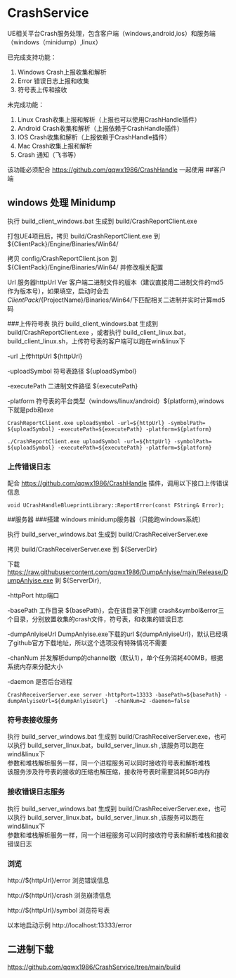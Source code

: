 # CrashService

UE相关平台Crash服务处理，包含客户端（windows,android,ios）和服务端（windows（minidump）,linux）

已完成支持功能：<br>
1) Windows Crash上报收集和解析
2) Error 错误日志上报和收集
3) 符号表上传和接收

未完成功能：<br>
1) Linux Crash收集上报和解析（上报也可以使用CrashHandle插件）
2) Android Crash收集和解析（上报依赖于CrashHandle插件）
3) IOS Crash收集和解析（上报依赖于CrashHandle插件）
4) Mac Crash收集上报和解析
5) Crash 通知（飞书等）

该功能必须配合 https://github.com/qqwx1986/CrashHandle 一起使用
##客户端
## windows 处理 Minidump

执行 build_client_windows.bat 生成到 build/CrashReportClient.exe <br>

打包UE4项目后，拷贝 build/CrashReportClient.exe 到 ${ClientPack}/Engine/Binaries/Win64/

拷贝 config/CrashReportClient.json 到 ${ClientPack}/Engine/Binaries/Win64/ 并修改相关配置

Url 服务器httpUrl Ver 客户端二进制文件的版本（建议直接用二进制文件的md5作为版本号），如果填空，启动时会去
${ClientPack}/${ProjectName}/Binaries/Win64/下匹配相关二进制并实时计算md5码

###上传符号表
执行 build_client_windows.bat 生成到 build/CrashReportClient.exe ，或者执行 build_client_linux.bat，build_client_linux.sh，上传符号表的客户端可以跑在win&linux下

-url 上传httpUrl ${httpUrl}

-uploadSymbol 符号表路径 ${uploadSymbol}

-executePath 二进制文件路径 ${executePath}

-platform 符号表的平台类型（windows/linux/android）${platform},windows下就是pdb和exe
```azure
CrashReportClient.exe uploadSymbol -url=${httpUrl} -symbolPath= ${uploadSymbol} -executePath=${executePath} -platform=${platform}
    
./CrashReportClient.exe uploadSymbol -url=${httpUrl} -symbolPath= ${uploadSymbol} -executePath=${executePath} -platform=${platform}
```
### 上传错误日志
配合  https://github.com/qqwx1986/CrashHandle 插件，调用以下接口上传错误信息
```azure
void UCrashHandleBlueprintLibrary::ReportError(const FString& Error);
```

##服务器
###搭建 windows minidump服务器（只能跑windows系统）
 
执行 build_server_windows.bat 生成到 build/CrashReceiverServer.exe <br>

拷贝 build/CrashReceiverServer.exe 到 ${ServerDir}

下载 https://raw.githubusercontent.com/qqwx1986/DumpAnlyise/main/Release/DumpAnlyise.exe 到 ${ServerDir},

-httpPort http端口 

-basePath 工作目录 ${basePath}，会在该目录下创建 crash&symbol&error三个目录，分别放置收集的crash文件，符号表，和收集的错误日志

-dumpAnlyiseUrl DumpAnlyise.exe下载的url ${dumpAnlyiseUrl}，默认已经填了github官方下载地址，所以这个选项没有特殊情况不需要

-chanNum 并发解析dump的channel数（默认1），单个任务消耗400MB，根据系统内存来分配大小

-daemon 是否后台进程

```azure
CrashReceiverServer.exe server -httpPort=13333 -basePath=${basePath} -dumpAnlyiseUrl=${dumpAnlyiseUrl}  -chanNum=2 -daemon=false
```
### 符号表接收服务
执行 build_server_windows.bat 生成到 build/CrashReceiverServer.exe，也可以执行 build_server_linux.bat，build_server_linux.sh ,该服务可以跑在wind&linux下<br>
参数和堆栈解析服务一样，同一个进程服务可以同时接收符号表和解析堆栈<br>
该服务涉及符号表的接收的压缩也解压缩，接收符号表时需要消耗5GB内存

### 接收错误日志服务
执行 build_server_windows.bat 生成到 build/CrashReceiverServer.exe，也可以执行 build_server_linux.bat，build_server_linux.sh ,该服务可以跑在wind&linux下<br>
参数和堆栈解析服务一样，同一个进程服务可以同时接收符号表和解析堆栈和接收错误日志


### 浏览
http://${httpUrl}/error 浏览错误信息

http://${httpUrl}/crash 浏览崩溃信息

http://${httpUrl}/symbol 浏览符号表

以本地启动示例 http://localhost:13333/error

## 二进制下载
https://github.com/qqwx1986/CrashService/tree/main/build
